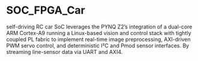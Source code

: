 # SOC_FPGA_Car
self-driving RC car SoC leverages the PYNQ Z2’s integration of a dual-core ARM Cortex-A9 running a Linux-based vision and control stack with tightly coupled PL fabric to implement real-time image preprocessing, AXI-driven PWM servo control, and deterministic I²C and Pmod sensor interfaces. By streaming line-sensor data via UART and AXI4.
